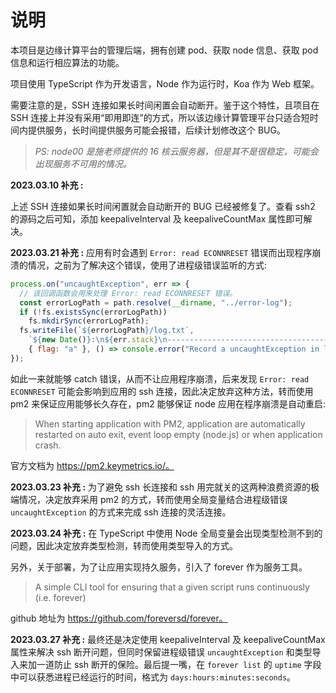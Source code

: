 # 说明

本项目是边缘计算平台的管理后端，拥有创建 pod、获取 node 信息、获取 pod 信息和运行相应算法的功能。

项目使用 TypeScript 作为开发语言，Node 作为运行时，Koa 作为 Web 框架。

需要注意的是，SSH 连接如果长时间闲置会自动断开。鉴于这个特性，且项目在 SSH 连接上并没有采用“即用即连”的方式，所以该边缘计算管理平台只适合短时间内提供服务，长时间提供服务可能会报错，后续计划修改这个 BUG。

> *PS: node00 是施老师提供的 16 核云服务器，但是其不是很稳定，可能会出现服务不可用的情况。*

**2023.03.10 补充 :** 

上述 SSH 连接如果长时间闲置就会自动断开的 BUG 已经被修复了。查看 ssh2 的源码之后可知，添加 keepaliveInterval 及 keepaliveCountMax 属性即可解决。

**2023.03.21 补充 :**
应用有时会遇到 `Error: read ECONNRESET` 错误而出现程序崩溃的情况，之前为了解决这个错误，使用了进程级错误监听的方式:
```javascript
process.on("uncaughtException", err => {
  // 该回调函数会用来处理 Error: read ECONNRESET 错误。
  const errorLogPath = path.resolve(__dirname, "../error-log");
  if (!fs.existsSync(errorLogPath))
    fs.mkdirSync(errorLogPath);
  fs.writeFile(`${errorLogPath}/log.txt`, 
    `${new Date()}:\n${err.stack}\n----------------------------------------------------\n`, 
    { flag: "a" }, () => console.error("Record a uncaughtException in log..."));  
});
```
如此一来就能够 catch 错误，从而不让应用程序崩溃，后来发现 `Error: read ECONNRESET` 可能会影响到应用的 ssh 连接，因此决定放弃这种方法，转而使用 pm2 来保证应用能够长久存在，pm2 能够保证 node 应用在程序崩溃是自动重启: 

> When starting application with PM2, application are automatically restarted on auto exit, event loop empty (node.js) or when application crash.

官方文档为 https://pm2.keymetrics.io/。

**2023.03.23 补充 :**
为了避免 ssh 长连接和 ssh 用完就关的这两种浪费资源的极端情况，决定放弃采用 pm2 的方式，转而使用全局变量结合进程级错误 `uncaughtException` 的方式来完成 ssh 连接的灵活连接。

**2023.03.24 补充 :**
在 TypeScript 中使用 Node 全局变量会出现类型检测不到的问题，因此决定放弃类型检测，转而使用类型导入的方式。

另外，关于部署，为了让应用实现持久服务，引入了 forever 作为服务工具。

> A simple CLI tool for ensuring that a given script runs continuously (i.e. forever)

github 地址为 https://github.com/foreversd/forever。

**2023.03.27 补充 :**
最终还是决定使用 keepaliveInterval 及 keepaliveCountMax 属性来解决 ssh 断开问题，但同时保留进程级错误 `uncaughtException` 和类型导入来加一道防止 ssh 断开的保险。最后提一嘴，在 `forever list` 的 `uptime` 字段中可以获悉进程已经运行的时间，格式为 `days:hours:minutes:seconds`。